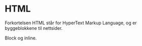 # HTML

Forkortelsen HTML står for HyperText Markup Language, og er byggeblokkene til
nettsider.

Block og inline.
